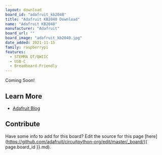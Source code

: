 ```yaml
---
layout: download
board_id: "adafruit_kb2040"
title: "Adafruit KB2040 Download"
name: "Adafruit KB2040"
manufacturer: "Adafruit"
board_url: ""
board_image: "adafruit_kb2040.jpg"
date_added: 2021-11-15
family: raspberrypi
features:
  - STEMMA QT/QWIIC
  - USB-C
  - Breadboard-Friendly
---
```


Coming Soon!

## Learn More

* [Adafruit Blog](https://blog.adafruit.com/?s=KB2040)

## Contribute

Have some info to add for this board? Edit the source for this page [here](https://github.com/adafruit/circuitpython-org/edit/master/_board/{{ page.board_id }}.md).
